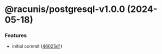 # @racunis/postgresql-v1.0.0 (2024-05-18)


### Features

* initial commit ([46025d1](https://github.com/mrcointreau/racunis/commit/46025d184aecdb2ba5d7be522edf6e6b43598038))
